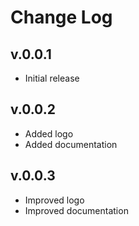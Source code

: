 # Change Log

## v.0.0.1
- Initial release

## v.0.0.2
- Added logo
- Added documentation

## v.0.0.3
- Improved logo
- Improved documentation